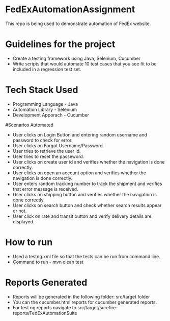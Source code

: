 # FedExAutomationAssignment
This repo is being used to demonstrate automation of FedEx website.


# Guidelines for the project
* Create a testing framework using Java, Selenium, Cucumber
* Write scripts that would automate 10 test cases that you see fit to be included in a regression test set.

# Tech Stack Used
* Programming Language - Java
* Automation Library - Selenium
* Development Apporach - Cucumber

#Scenarios Automated
* User clicks on Login Button and entering random username and password to check for error.
* User clicks on Forgot Username/Password.
* User tries to retrieve the user id.
* User tries to reset the passeword.
* User clicks on create user id and verifies whether the navigation is done correctly.
* User clicks on open an account option and verifies whether the navigation is done correctly.
* User enters random tracking number to track the shipment and verifies that error message is received.
* User clicks on shipping button and verifies whether the navigation is done correctly.
* User clicks on search button and check whether search results appear or not.
* User click on rate and transit button and verify delivery details are displayed.


# How to run
* Used a testng.xml file so that the tests can be run from command line.
* Command to run - mvn clean test

# Reports Generated
* Reports will be generated in the following folder: src/target folder
* You can the cucumber.html reports for cucumber generated reports.
* For test ng reports navigate to src/target/surefire-reports/FedExAutomationSuite
